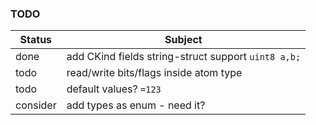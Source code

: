 ### TODO
| Status   | Subject                                             |
|----------|-----------------------------------------------------|
| done     | add CKind fields string-struct support `uint8 a,b;` |
| todo     | read/write bits/flags inside atom type              |
| todo     | default values? `=123`                              |
| consider | add types as enum - need it?                        |

